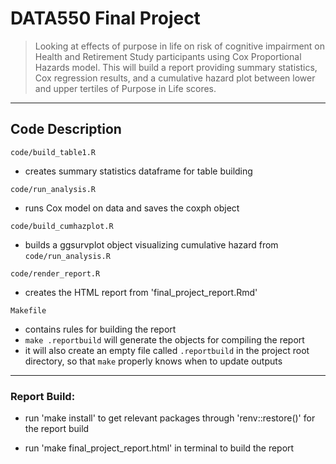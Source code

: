 # DATA550 Final Project

> Looking at effects of purpose in life on 
  risk of cognitive impairment on Health and Retirement Study participants
  using Cox Proportional Hazards model. This will build a report providing
  summary statistics, Cox regression results, and a cumulative hazard plot
  between lower and upper tertiles of Purpose in Life scores.

------------------------------------------------------------------------

## Code Description

`code/build_table1.R`

  - creates summary statistics dataframe for table building

`code/run_analysis.R`

  - runs Cox model on data and saves the coxph object

`code/build_cumhazplot.R`

  - builds a ggsurvplot object visualizing cumulative hazard from `code/run_analysis.R`
  
`code/render_report.R`

  - creates the HTML report from 'final_project_report.Rmd'

`Makefile`

  - contains rules for building the report
  - `make .reportbuild` will generate the objects for compiling the report
  - it will also create an empty file called `.reportbuild` in the project root directory, so that `make` properly knows when to update outputs

------------------------------------------------------------------------

### Report Build:

  - run 'make install' to get relevant packages through 'renv::restore()' for the report build

  - run 'make final_project_report.html' in terminal to build the report
